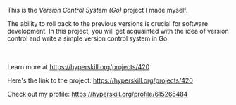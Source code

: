This is the *Version Control System (Go)* project I made myself.


<p>The ability to roll back to the previous versions is crucial for software development. In this project, you will get acquainted with the idea of version control and write a simple version control system in Go.</p><br/><br/>Learn more at <a href="https://hyperskill.org/projects/420?utm_source=ide&utm_medium=ide&utm_campaign=ide&utm_content=project-card">https://hyperskill.org/projects/420</a>

Here's the link to the project: https://hyperskill.org/projects/420

Check out my profile: https://hyperskill.org/profile/615265484